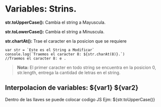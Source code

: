 # Variables: Strins.

**str.toUpperCase():** Cambia el string a Mayuscula.

**str.toLowerCase():** Cambia el string a Minuscula.

**str.chartAt():** Trae el caracter en la posicion que se requiere

    var str = `Este es el String a Modificar`
    console.log(`Traemos el caracter 8: ${str.charAt(8)}.`)
    //Traemos el caracter 8: e .

> **Nota:** El primer caracter en todo string se encuentra en la posicion 0,
> str.length, entrega la cantidad de letras en el string.


## Interpolacion de variables: ${var1} ${var2}

Dentro de las llaves se puede colocar codigo JS Ejm:
    ${str.toUpperCase()} 
